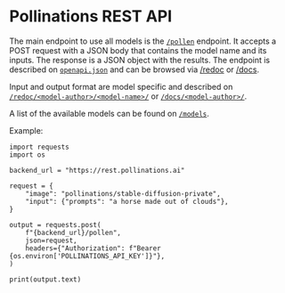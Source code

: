 # Pollinations REST API

The main endpoint to use all models is the [`/pollen`](https://rest.pollinations.ai/pollen) endpoint.
It accepts a POST request with a JSON body that contains the model name and its inputs.
The response is a JSON object with the results.
The endpoint is described on [`openapi.json`](https://rest.pollinations.ai/openapi.json) and can be browsed via [/redoc](https://rest.pollinations.ai/redoc) or [/docs](https://rest.pollinations.ai/docs`).

Input and output format are model specific and described on [`/redoc/<model-author>/<model-name>/`](https://rest.pollinations.ai/redoc/<model-author>/<model-name>/) or [`/docs/<model-author>/`](https://rest.pollinations.ai/docs/<model-author>/<model-name>/).

A list of the available models can be found on [`/models`](https://rest.pollinations.ai/models).


Example:
    
    import requests
    import os

    backend_url = "https://rest.pollinations.ai"

    request = {
        "image": "pollinations/stable-diffusion-private",
        "input": {"prompts": "a horse made out of clouds"},
    }

    output = requests.post(
        f"{backend_url}/pollen",
        json=request,
        headers={"Authorization": f"Bearer {os.environ['POLLINATIONS_API_KEY']}"},
    )

    print(output.text)